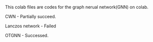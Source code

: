 This colab files are codes for the graph nerual network(GNN) on colab.



CWN - Partially succeed.

Lanczos network - Failed

OTGNN - Successed.
